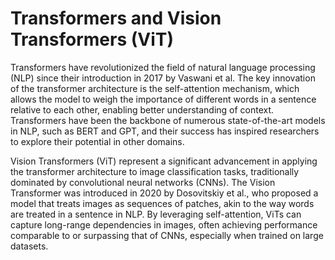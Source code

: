 # Transformers and Vision Transformers (ViT)

Transformers have revolutionized the field of natural language processing (NLP) since their introduction in 2017 by Vaswani et al. The key innovation of the transformer architecture is the self-attention mechanism, which allows the model to weigh the importance of different words in a sentence relative to each other, enabling better understanding of context. Transformers have been the backbone of numerous state-of-the-art models in NLP, such as BERT and GPT, and their success has inspired researchers to explore their potential in other domains.

Vision Transformers (ViT) represent a significant advancement in applying the transformer architecture to image classification tasks, traditionally dominated by convolutional neural networks (CNNs). The Vision Transformer was introduced in 2020 by Dosovitskiy et al., who proposed a model that treats images as sequences of patches, akin to the way words are treated in a sentence in NLP. By leveraging self-attention, ViTs can capture long-range dependencies in images, often achieving performance comparable to or surpassing that of CNNs, especially when trained on large datasets.